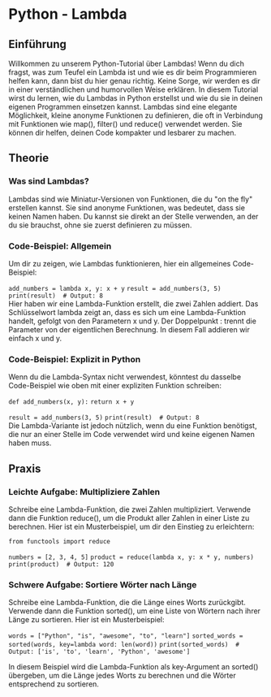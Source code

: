 # Python - Lambda
## Einführung
Willkommen zu unserem Python-Tutorial über Lambdas! Wenn du dich fragst, was zum Teufel ein Lambda ist und wie es dir beim Programmieren helfen kann, dann bist du hier genau richtig. Keine Sorge, wir werden es dir in einer verständlichen und humorvollen Weise erklären.
In diesem Tutorial wirst du lernen, wie du Lambdas in Python erstellst und wie du sie in deinen eigenen Programmen einsetzen kannst. Lambdas sind eine elegante Möglichkeit, kleine anonyme Funktionen zu definieren, die oft in Verbindung mit Funktionen wie map(), filter() und reduce() verwendet werden. Sie können dir helfen, deinen Code kompakter und lesbarer zu machen.
## Theorie
### Was sind Lambdas?
Lambdas sind wie Miniatur-Versionen von Funktionen, die du "on the fly" erstellen kannst. Sie sind anonyme Funktionen, was bedeutet, dass sie keinen Namen haben. Du kannst sie direkt an der Stelle verwenden, an der du sie brauchst, ohne sie zuerst definieren zu müssen.
### Code-Beispiel: Allgemein
Um dir zu zeigen, wie Lambdas funktionieren, hier ein allgemeines Code-Beispiel: <br>

`add_numbers = lambda x, y: x + y`
`result = add_numbers(3, 5)`
`print(result)  # Output: 8` <br>
Hier haben wir eine Lambda-Funktion erstellt, die zwei Zahlen addiert. Das Schlüsselwort lambda zeigt an, dass es sich um eine Lambda-Funktion handelt, gefolgt von den Parametern x und y. Der Doppelpunkt : trennt die Parameter von der eigentlichen Berechnung. In diesem Fall addieren wir einfach x und y.
### Code-Beispiel: Explizit in Python
Wenn du die Lambda-Syntax nicht verwendest, könntest du dasselbe Code-Beispiel wie oben mit einer expliziten Funktion schreiben: <br>

`def add_numbers(x, y):`
    `return x + y`

`result = add_numbers(3, 5)`
`print(result)  # Output: 8` <br>
Die Lambda-Variante ist jedoch nützlich, wenn du eine Funktion benötigst, die nur an einer Stelle im Code verwendet wird und keine eigenen Namen haben muss.

## Praxis
### Leichte Aufgabe: Multipliziere Zahlen

Schreibe eine Lambda-Funktion, die zwei Zahlen multipliziert. Verwende dann die Funktion reduce(), um die Produkt aller Zahlen in einer Liste zu berechnen. Hier ist ein Musterbeispiel, um dir den Einstieg zu erleichtern: <br>



`from functools import reduce`

`numbers = [2, 3, 4, 5]`
`product = reduce(lambda x, y: x * y, numbers)`
`print(product)  # Output: 120`

### Schwere Aufgabe: Sortiere Wörter nach Länge

Schreibe eine Lambda-Funktion, die die Länge eines Worts zurückgibt. Verwende dann die Funktion sorted(), um eine Liste von Wörtern nach ihrer Länge zu sortieren. Hier ist ein Musterbeispiel: <br>



`words = ["Python", "is", "awesome", "to", "learn"]`
`sorted_words = sorted(words, key=lambda word: len(word))`
`print(sorted_words)  # Output: ['is', 'to', 'learn', 'Python', 'awesome']` <br>

In diesem Beispiel wird die Lambda-Funktion als key-Argument an sorted() übergeben, um die Länge jedes Worts zu berechnen und die Wörter entsprechend zu sortieren.

